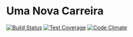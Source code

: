 # Uma Nova Carreira

[![Build Status](https://travis-ci.org/danzanzini/uma-nova-carreira.svg?branch=master)](https://travis-ci.org/danzanzini/uma-nova-carreira)
[![Test Coverage](https://codeclimate.com/github/danzanzini/uma-nova-carreira/badges/coverage.svg)](https://codeclimate.com/github/danzanzini/uma-nova-carreira/coverage)
[![Code Climate](https://codeclimate.com/github/danzanzini/uma-nova-carreira/badges/gpa.svg)](https://codeclimate.com/github/danzanzini/uma-nova-carreira)

